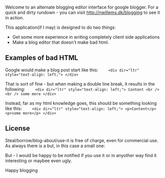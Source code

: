 Welcome to an alternate blogging editor interface for google blogger.
For a quick and dirty rundown - you can visit 
<a href="http://nwillems.dk/blogging">http://nwillems.dk/blogging</a> to
see it in action.

This application(if I may) is designed to do two things:
* Get some more experience in writing completely client side applications
* Make a blog editor that doesn't make bad html.

## Examples of bad HTML ##
Google would make a blog post start like this:
`    <div dir="ltr" style="text-align: left;"> </div>`

That is sort of fine - but when making a double line break, it results in the
following:
`    <div dir="ltr" style="text-align: left;">
    Content
    <br />
    <br />
    some more
    </div>`

Instead, far as my html knowledge goes, this should be something looking like
this:
`    <div dir="ltr" style="text-align: left;">
    <p>Content</p>
    <p>some more</p>
    </div>`

## License ##
Steal/borrow/blog-about/use-it is free of charge, even for commercial use.
As always there is a but, in this case a small one:

But - I would be happy to be notified if you use it or in anyother way find it
interesting or maybee even ugly.

Happy blogging
